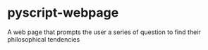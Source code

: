 # pyscript-webpage
A web page that prompts the user a series of question to find their philosophical tendencies

